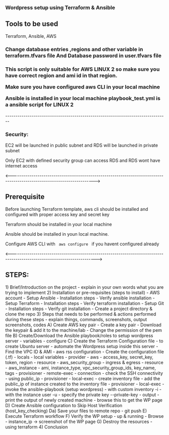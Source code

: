 <h3>
Wordpress setup using Terraform & Ansible
 </h3>

 <h2>
 Tools to be used</h2> 
Terraform, Ansible, AWS
 <h3>Change database entries ,regions and other variable in terraform.tfvars file
 And Database password in user.tfvars file </h3>
<h3>

  This script is only suitable for AWS LINUX 2 so make sure you have correct region and 
  ami id in that region.

  Make sure you have configured aws CLI in your local machine

  Ansible is installed in your local machine
  playbook_test.yml is a ansible script for LINUX 2

</h3>
  --------------------------------------------------------------------------------
 <h3> Security: </h3>
<p> EC2 will be launched in public subnet and RDS will be launched in private subnet </p>
<p> Only EC2 with defined security group can access RDS and RDS wont have internet access </p>


<----------------------------------------------------------------------------------------------------------------------->

<h2> Prerequisite </h2>
<p> Before launching Terraform template, aws cli should be installed and configured with proper access key and secret key </p>
<p> Terraform should be installed in your local machine </p>
<p> Ansible should be installed in youn local machine.
<p> Configure AWS CLI with <code> aws configure </code> if you havent configured already </p>

<------------------------------------------------------------------------------------------------------------------------>

<h2> STEPS: </h2>
1) Brief/Introduction on the project
  - explain in your own words what you are trying to implement
2) Installation or pre-requisites (steps to install)
  - AWS account
  - Setup Ansible
    - Installation steps
    - Verify ansible installation
  - Setup Terraform
    - Installation steps
    - Verify terraform installation
  - Setup Git
    - Installation steps
    - Verify git installation
  - Create a project directory & clone the repo
3) Steps that needs to be performed & actions performed during these steps
  - explain things, commands, screenshots, output screenshots, codes
  A) Create AWS key pair
    - Create a key pair
    - Download the keypair & add it to the machine/lab
    - Change the permission of the pem file
  B) Create/Download the Ansible playbook/roles to setup wordpress server
    - variables - configure
  C) Create the Terraform Configuration file - to create Ubuntu server - automate the Wordpress setup inside this server
    - Find the VPC ID & AMI - aws rss configuration
    - Create the configuration file (.tf)
      - locals - local variables
      - provider - aws - access_key, secret_key, token, region
      - resource - aws_security_group - ingress & egress
      - resource - aws_instance - ami, instance_type, vpc_security_group_ids, key_name, tags
      - provisioner - remote-exec - connection - check the SSH connectivity - using public_ip
      - provisioner - local-exec - create inventory file - add the public_ip of instance created to the inventory file
      - provisioner - local-exec - invoke the ansible-playbook (setup wordpress) - with custom inventory -i - with the instance user -u - specify the private key --private-key
      - output - print the output of newly created machine - browse this to get the WP page
  D) Create Ansible configuration to Skip Host Verification (host_key_checking)
     Da) Save your files to remote repo - git push
  E) Execute Terraform workflow
  F) Verify the WP setup - up & running - Browse - instance_ip -> screenshot of the WP page
  G) Destroy the resources - using terraform
4) Conclusion

